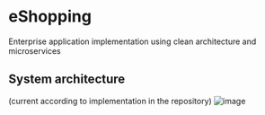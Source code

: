 # eShopping
Enterprise application implementation using clean architecture and microservices


## System architecture 
(current according to implementation in the repository) 
![image](https://github.com/edpelaezc/microservices_eShopping/assets/31459940/d31f9097-f20f-42ad-9eaf-170b1db243ae)

